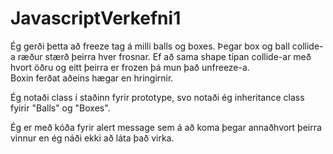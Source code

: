 # JavascriptVerkefni1

Ég gerði þetta að freeze tag á milli balls og boxes. Þegar box og ball collide-a ræður stærð þeirra hver frosnar.
Ef að sama shape típan collide-ar með hvort öðru og eitt þeirra er frozen þá mun það unfreeze-a.</br>
Boxin ferðat aðeins hægar en hringirnir.

Ég notaði class í staðinn fyrir prototype, svo notaði ég inheritance class fyirir "Balls" og "Boxes".

Ég er með kóða fyrir alert message sem á að koma þegar annaðhvort þeirra vinnur en ég náði ekki að láta það virka.

